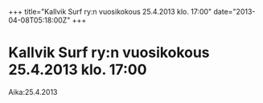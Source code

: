 +++
title="Kallvik Surf ry:n vuosikokous 25.4.2013 klo. 17:00"
date="2013-04-08T05:18:00Z"
+++

# Kallvik Surf ry:n vuosikokous 25.4.2013 klo. 17:00

Aika:25.4.2013 


